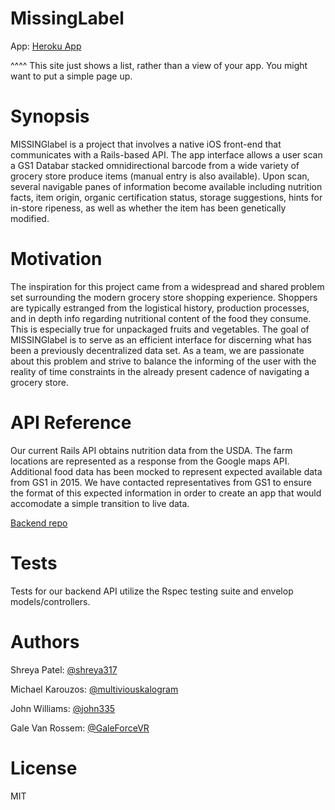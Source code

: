 MissingLabel
==========
App:
[Heroku App](https://missinglabel.herokuapp.com/)

^^^^ This site just shows a list, rather than a view of your app. You might want to put a simple page up.

Synopsis
===========

MISSINGlabel is a project that involves a native iOS front-end that communicates with a Rails-based API. The app interface allows a user scan a GS1 Databar stacked omnidirectional barcode from a wide variety of grocery store produce items (manual entry is also available). Upon scan, several navigable panes of information become available including nutrition facts, item origin, organic certification status,  storage suggestions, hints for in-store ripeness, as well as whether the item has been genetically modified.



Motivation
===========

The inspiration for this project came from a widespread and shared problem set surrounding the modern grocery store shopping experience. Shoppers are typically estranged from the logistical history, production processes, and in depth info regarding nutritional content of the food they consume. This is especially true for unpackaged fruits and vegetables. The goal of MISSINGlabel is to serve as an efficient interface for discerning what has been a previously decentralized data set.   As a team, we are passionate about this problem and strive to balance the informing of the user with the reality of time constraints in the already present cadence of navigating a grocery store.

API Reference
===========

Our current Rails API obtains nutrition data from the USDA. The farm locations are represented as a response from the Google maps API. Additional food data has been mocked to represent expected available data from GS1 in 2015. We have contacted representatives from GS1 to ensure the format of this expected information in order to create an app that would accomodate a simple transition to live data.

[Backend repo](https://github.com/MissingLabel/backend)

Tests
===========
Tests for our backend API utilize the Rspec testing suite and envelop models/controllers.

Authors
===========
Shreya Patel: [@shreya317](https://github.com/shreya317)

Michael Karouzos: [@multiviouskalogram](https://github.com/multiviouskalogram)

John Williams: [@john335](https://github.com/johnw335)

Gale Van Rossem: [@GaleForceVR](https://github.com/GaleForceVR)

License
===========
MIT
